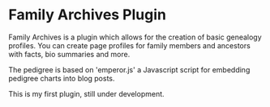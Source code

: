 # Family Archives Plugin
Family Archives is a plugin which allows for the creation of basic genealogy profiles. You can create page profiles for family members and ancestors with facts, bio summaries and more.

The pedigree is based on 'emperor.js' a Javascript script for embedding pedigree charts into blog posts.

This is my first plugin, still under development.
